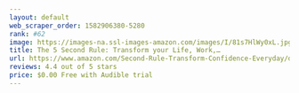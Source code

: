```yaml
---
layout: default 
﻿web_scraper_order: 1582906380-5280
rank: #62
image: https://images-na.ssl-images-amazon.com/images/I/81s7HlWy0xL.jpg
title: The 5 Second Rule: Transform your Life, Work,…
url: https://www.amazon.com/Second-Rule-Transform-Confidence-Everyday/dp/B06W9M3QDJ/ref=zg_mw_audible_62?_encoding=UTF8&psc=1&refRID=8A6QF3909XK0JHQBT5YX
reviews: 4.4 out of 5 stars
price: $0.00 Free with Audible trial
---
```

